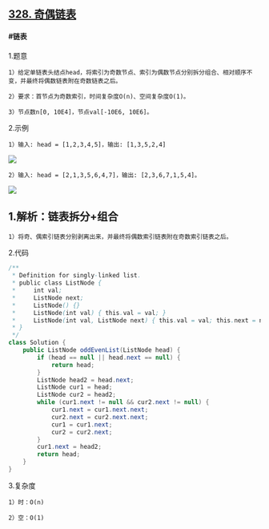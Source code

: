 ## [328. 奇偶链表](https://leetcode.cn/problems/odd-even-linked-list/description/)

#### #链表
1.题意

    1）给定单链表头结点head，将索引为奇数节点、索引为偶数节点分别拆分组合、相对顺序不变，并最终将偶数链表附在奇数链表之后。

    2）要求：首节点为奇数索引，时间复杂度O(n)、空间复杂度O(1)。

    3）节点数n[0, 10E4]，节点val[-10E6, 10E6]。

2.示例

    1）输入: head = [1,2,3,4,5]，输出: [1,3,5,2,4]
![](https://assets.leetcode.com/uploads/2021/03/10/oddeven-linked-list.jpg)

    2）输入: head = [2,1,3,5,6,4,7]，输出: [2,3,6,7,1,5,4]。

![](https://assets.leetcode.com/uploads/2021/03/10/oddeven2-linked-list.jpg)

## 1.解析：链表拆分+组合

    1）将奇、偶索引链表分别剥离出来，并最终将偶数索引链表附在奇数索引链表之后。

2.代码
```java
/**
 * Definition for singly-linked list.
 * public class ListNode {
 *     int val;
 *     ListNode next;
 *     ListNode() {}
 *     ListNode(int val) { this.val = val; }
 *     ListNode(int val, ListNode next) { this.val = val; this.next = next; }
 * }
 */
class Solution {
    public ListNode oddEvenList(ListNode head) {
        if (head == null || head.next == null) {
            return head;
        }
        ListNode head2 = head.next;
        ListNode cur1 = head;
        ListNode cur2 = head2;
        while (cur1.next != null && cur2.next != null) {
            cur1.next = cur1.next.next;
            cur2.next = cur2.next.next;
            cur1 = cur1.next;
            cur2 = cur2.next;
        }
        cur1.next = head2;
        return head;
    }
}
```
3.复杂度

    1）时：O(n)

    2）空：O(1)